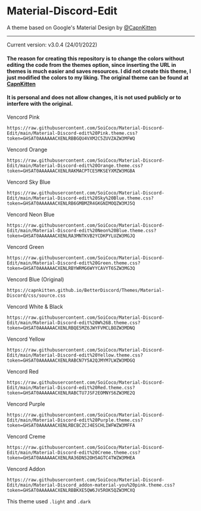 # Material-Discord-Edit
A theme based on Google's Material Design by [@CapnKitten](https://github.com/CapnKitten/Material-Discord/tree/master)
<hr>

Current version: v3.0.4 (24/01/2022)

#### The reason for creating this repository is to change the colors without editing the code from the themes option, since inserting the URL in themes is much easier and saves resources. I did not create this theme, I just modified the colors to my liking. The original theme can be found at [CapnKitten](https://github.com/CapnKitten/Material-Discord/tree/master)


#### It is personal and does not allow changes, it is not used publicly or to interfere with the original.



Vencord Pink
```
https://raw.githubusercontent.com/SoiCoco/Material-Discord-Edit/main/Material-Discord-edit%20Pink.theme.css?token=GHSAT0AAAAAACXENLRBBGQU4VXM2C5ZUVZAZW3MFWQ
```
Vencord Orange
```
https://raw.githubusercontent.com/SoiCoco/Material-Discord-Edit/main/Material-Discord-edit%20Orange.theme.css?token=GHSAT0AAAAAACXENLRAKMACPTCE5MKSEYXMZW3MGBA
```

Vencord Sky Blue
```
https://raw.githubusercontent.com/SoiCoco/Material-Discord-Edit/main/Material-Discord-edit%20Sky%20Blue.theme.css?token=GHSAT0AAAAAACXENLRB6GMBMZR4GKGNIMOQZW3MJ5Q
```
Vencord Neon Blue
```
https://raw.githubusercontent.com/SoiCoco/Material-Discord-Edit/main/Material-Discord-edit%20Neon%20Blue.theme.css?token=GHSAT0AAAAAACXENLRA3MNTKVB2YCDKPYLUZW3MGJQ
```
Vencord Green
```
https://raw.githubusercontent.com/SoiCoco/Material-Discord-Edit/main/Material-Discord-edit%20Green.theme.css?token=GHSAT0AAAAAACXENLRBYWRMG6WYYCAVYT6SZW3MG3Q
```
Vencord Blue (Original)
```
https://capnkitten.github.io/BetterDiscord/Themes/Material-Discord/css/source.css
```
Vencord White & Black
```
https://raw.githubusercontent.com/SoiCoco/Material-Discord-Edit/main/Material-Discord-edit%20W%26B.theme.css?token=GHSAT0AAAAAACXENLRBQE5MZ6JWYFVMCLBOZW3MDNQ
```
Vencord Yellow
```
https://raw.githubusercontent.com/SoiCoco/Material-Discord-Edit/main/Material-Discord-edit%20Yellow.theme.css?token=GHSAT0AAAAAACXENLRABCN7Y5A2QJMYM7LWZW3MDGQ
```
Vencord Red
```
https://raw.githubusercontent.com/SoiCoco/Material-Discord-Edit/main/Material-Discord-edit%20Red.theme.css?token=GHSAT0AAAAAACXENLRABCTU7JSF2EOMNYS6ZW3ME2Q
```
Vencord Purple
```
https://raw.githubusercontent.com/SoiCoco/Material-Discord-Edit/main/Material-Discord-edit%20Purple.theme.css?token=GHSAT0AAAAAACXENLRBCBCZCJ4ESCHLIWFWZW3MFFA
```
Vencord Creme
```
https://raw.githubusercontent.com/SoiCoco/Material-Discord-Edit/main/Material-Discord-edit%20Creme.theme.css?token=GHSAT0AAAAAACXENLRA36DNS2OH5AGTC4TWZW3MHEA
```

Vencord Addon
```
https://raw.githubusercontent.com/SoiCoco/Material-Discord-Edit/main/Material-Discord_addon-material-you%20pink.theme.css?token=GHSAT0AAAAAACXENLRBBKXE5QW6JV5ROK5QZW3MCXQ
```

This theme used `.light` and `.dark`
